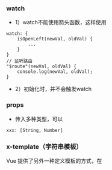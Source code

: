 ### watch

* 1）watch不能使用箭头函数，这样使用

```
watch: {
	isOpenLeft(newVal, oldVal) {
		...
	}
}
// 监听路由
"$route"(newVal, oldVal) {
	console.log(newVal, oldVal);
}
```

* 2）初始化时，并不会触发watch

### props

* 传入多种类型，可以

```
xxx: [String, Number]
```

### x-template（字符串模板）

Vue 提供了另外一种定义模板的方式，在 <script> 标签里使用 text/x-template 类型，并且指定一个 id，将这个 id 赋给 template

```
javascript
    <my-component></my-component>
    <script type="text/x-template" id="my-component">
        <div>你可以在这个 script 标签中书写模板的HTML</div>
    </script>
javascript
    Vue.component('my-component'.{
    	template:'#my-component'
    })
```

### computed

### 深度作用选择器

```
/deep/.el-card__header {}
::v-deep .el-card__header {}
>>> .el-card__header {}
```

### ref
* 1）ref放在标签上，拿到的是原生节点
* 2）ref放在组件上，拿到的是组件对象

### v-bind="$attrs"

* $attrs接收的是除class和style之外父组件传来的属性
* 作用等同于展开了传进来的所有属性（除class和style之外）

![image-20200709235459935](C:\Users\asus\AppData\Roaming\Typora\typora-user-images\image-20200709235459935.png)

以下是添加了inheritAttrs: false之后的结果（div没有继承type和自定义的a属性）

kInput.vue：

![image-20200709235514985](C:\Users\asus\AppData\Roaming\Typora\typora-user-images\image-20200709235514985.png)

### inheritAttrs: false

```
// 避免顶层容器继承属性，但class和style还是不会被$attrs所引用
export default {
	inheritAttrs: false,
	...
}
```

> 路由懒加载 - 给对应的js添加别名

```
const routes = [
	{
		...,
		component: () => import(/* webpackChunkName: "about" */'../views/About.vue')
	}
];
```

###  v-model上的三个修饰符
> .lazy
* 修饰符.lazy的作用相当于把input标签的input事件换成了change事件
* 在光标离开之后才会同步
```
<input v-model.lazy="msg" />
{{msg}}
```
> .number
* 修饰符会把input里输入的变成真正的数字类型（如果不加，即使type="number"时也是string）
```
<input type="number" v-model.number="msg" />
{{ typeof msg }} // "number"
```
> .trim
* 移除左右的空格
```
<input  v-model.trim="msg" />
{{ msg }} 
```

### vue版本升级
```
vue add vue-next
```
